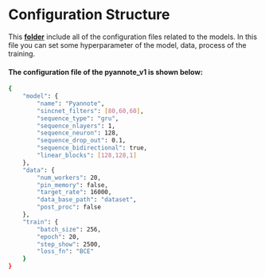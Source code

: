 # Configuration Structure

This [**folder**](../recipes) include all of the configuration files related to the models. 
In this file you can set some hyperparameter of the model, data, process of the training.


#### The configuration file of the pyannote_v1 is shown below: ####

```bash
{
    "model": {
        "name": "Pyannote",
        "sincnet_filters": [80,60,60],
        "sequence_type": "gru",
        "sequence_nlayers": 1,
        "sequence_neuron": 128,
        "sequence_drop_out": 0.1,
        "sequence_bidirectional": true,
        "linear_blocks": [128,128,1]
    },
    "data": {
        "num_workers": 20,
        "pin_memory": false,
        "target_rate": 16000,
        "data_base_path": "dataset",
        "post_proc": false
    },
    "train": {
        "batch_size": 256,
        "epoch": 20,
        "step_show": 2500,
        "loss_fn": "BCE"
    }
}

```





